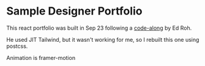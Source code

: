 # Sample Designer Portfolio

This react portfolio was built in Sep 23 following a [code-along](https://www.youtube.com/watch?v=JSJ8ftr92Vw&list=PLs0RSZipvGCQlfdgzb1o6ijSIHJ3Axq1z) by Ed Roh.

He used JIT Tailwind, but it wasn't working for me, so I rebuilt this one using postcss.

Animation is framer-motion


